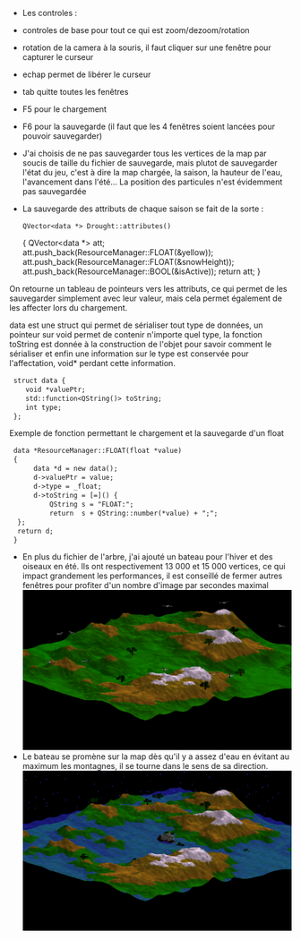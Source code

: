 - Les controles :
 - controles de base pour tout ce qui est zoom/dezoom/rotation
 - rotation de la camera à la souris, il faut cliquer sur une fenêtre pour capturer le curseur
 - echap permet de libérer le curseur
 - tab quitte toutes les fenêtres
 - F5 pour le chargement
 - F6 pour la sauvegarde (il faut que les 4 fenêtres soient lancées pour pouvoir sauvegarder)

- J'ai choisis de ne pas sauvegarder tous les vertices de la map par soucis de taille du fichier de sauvegarde, mais plutot de sauvegarder l'état du jeu, c'est à dire la map chargée, la saison, la hauteur de l'eau, l'avancement dans l'été... La position des particules n'est évidemment pas sauvegardée

- La sauvegarde des attributs de chaque saison se fait de la sorte :


	  QVector<data *> Drought::attributes()
	{
	    QVector<data *> att;
	    att.push_back(ResourceManager::FLOAT(&yellow));
	    att.push_back(ResourceManager::FLOAT(&snowHeight));
	    att.push_back(ResourceManager::BOOL(&isActive));
	    return att;
	}

On retourne un tableau de pointeurs vers les attributs, ce qui permet de les sauvegarder simplement avec leur valeur, mais cela permet également de les affecter lors du chargement.

data est une struct qui permet de sérialiser tout type de données, un pointeur sur void permet de contenir n'importe quel type, la fonction toString est donnée à la construction de l'objet pour savoir comment le sérialiser et enfin une information sur le type est conservée pour l'affectation, void* perdant cette information.

     struct data {
     	void *valuePtr;
	    std::function<QString()> toString;
	    int type;
     };


Exemple de fonction permettant le chargement et la sauvegarde d'un float

     data *ResourceManager::FLOAT(float *value)
     {
          data *d = new data();
	  	  d->valuePtr = value;
	      d->type = _float;
	      d->toString = [=]() {
	  	      QString s = "FLOAT:";
	  	      return  s + QString::number(*value) + ";";
	  };
	  return d;
     }


- En plus du fichier de l'arbre, j'ai ajouté un bateau pour l'hiver et des oiseaux en été. Ils ont respectivement 13 000 et 15 000 vertices, ce qui impact grandement les performances, il est conseillé de fermer autres fenêtres pour profiter d'un nombre d'image par secondes maximal
![alt tag](./birds.png)
- Le bateau se promène sur la map dès qu'il y a assez d'eau en évitant au maximum les montagnes, il se tourne dans le sens de sa direction.
![alt tag](./boat.png)
